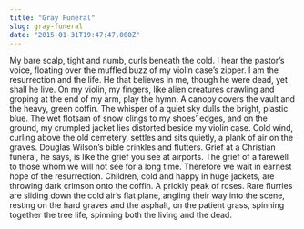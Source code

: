 ```yaml
---
title: "Gray Funeral"
slug: gray-funeral
date: "2015-01-31T19:47:47.000Z"
---
```


My bare scalp, tight and numb, curls beneath the cold. I hear the pastor’s voice, floating over the muffled buzz of my violin case’s zipper. I am the resurrection and the life. He that believes in me, though he were dead, yet shall he live. On my violin, my fingers, like alien creatures crawling and groping at the end of my arm, play the hymn. A canopy covers the vault and the heavy, green coffin. The whisper of a quiet sky dulls the bright, plastic blue. The wet flotsam of snow clings to my shoes’ edges, and on the ground, my crumpled jacket lies distorted beside my violin case. Cold wind, curling above the old cemetery, settles and sits quietly, a plank of air on the graves. Douglas Wilson’s bible crinkles and flutters. Grief at a Christian funeral, he says, is like the grief you see at airports. The grief of a farewell to those whom we will not see for a long time. Therefore we wait in earnest hope of the resurrection. Children, cold and happy in huge jackets, are throwing dark crimson onto the coffin. A prickly peak of roses. Rare flurries are sliding down the cold air’s flat plane, angling their way into the scene, resting on the hard graves and the asphalt, on the patient grass, spinning together the tree life, spinning both the living and the dead.
